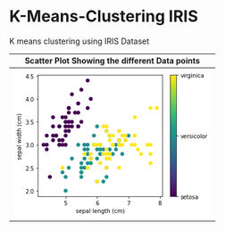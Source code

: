# K-Means-Clustering IRIS
K means clustering using IRIS Dataset

Scatter Plot Showing the different Data points       |  
:-------------------------:|
![](https://github.com/basilsv/K-Means-Clustering---IRIS/blob/main/output_9_0.png)  | 
